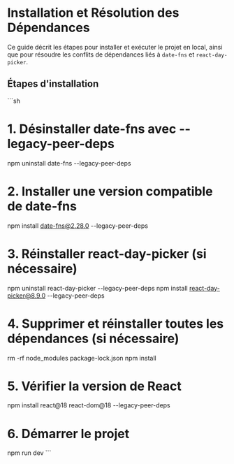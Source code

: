 # Installation et Résolution des Dépendances

Ce guide décrit les étapes pour installer et exécuter le projet en local, ainsi que pour résoudre les conflits de dépendances liés à `date-fns` et `react-day-picker`.

## Étapes d'installation

\`\`\`sh
# 1. Désinstaller date-fns avec --legacy-peer-deps
npm uninstall date-fns --legacy-peer-deps

# 2. Installer une version compatible de date-fns
npm install date-fns@2.28.0 --legacy-peer-deps

# 3. Réinstaller react-day-picker (si nécessaire)
npm uninstall react-day-picker --legacy-peer-deps
npm install react-day-picker@8.9.0 --legacy-peer-deps

# 4. Supprimer et réinstaller toutes les dépendances (si nécessaire)
rm -rf node_modules package-lock.json
npm install

# 5. Vérifier la version de React
npm install react@18 react-dom@18 --legacy-peer-deps

# 6. Démarrer le projet
npm run dev
\`\`\`